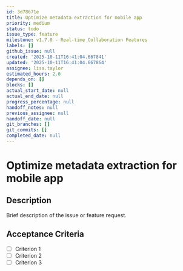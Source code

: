 ```yaml
---
id: 3d78671e
title: Optimize metadata extraction for mobile app
priority: medium
status: todo
issue_type: feature
milestone: v1.7.0 - Real-time Collaboration Features
labels: []
github_issue: null
created: '2025-10-11T16:41:04.667841'
updated: '2025-10-11T16:41:04.667864'
assignee: lisa.taylor
estimated_hours: 2.0
depends_on: []
blocks: []
actual_start_date: null
actual_end_date: null
progress_percentage: null
handoff_notes: null
previous_assignee: null
handoff_date: null
git_branches: []
git_commits: []
completed_date: null
---
```


# Optimize metadata extraction for mobile app

## Description

Brief description of the issue or feature request.

## Acceptance Criteria

- [ ] Criterion 1
- [ ] Criterion 2
- [ ] Criterion 3